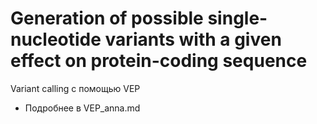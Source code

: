 # Generation of possible single-nucleotide variants with a given effect on protein-coding sequence
Variant calling с помощью VEP

- Подробнее в VEP_anna.md
